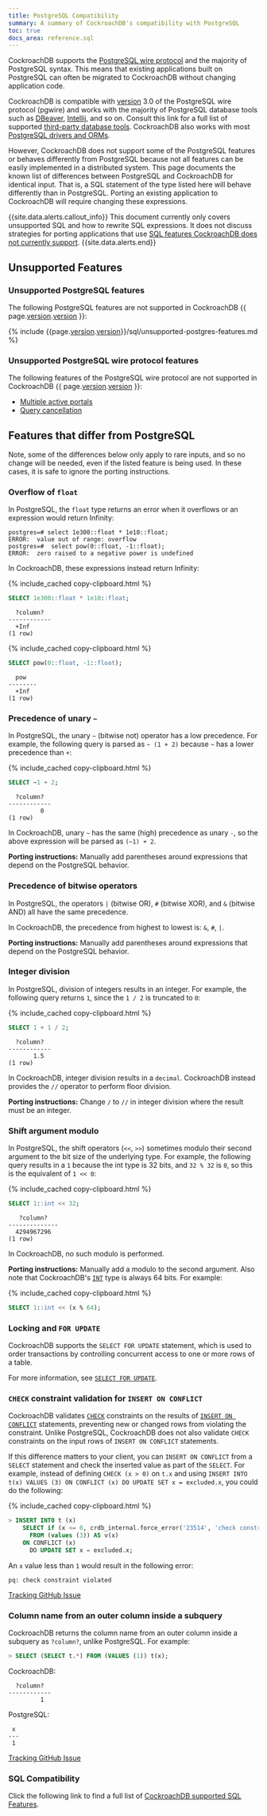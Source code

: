 ```yaml
---
title: PostgreSQL Compatibility
summary: A summary of CockroachDB's compatibility with PostgreSQL
toc: true
docs_area: reference.sql
---
```


CockroachDB supports the [PostgreSQL wire protocol](https://www.postgresql.org/docs/current/protocol.html) and the majority of PostgreSQL syntax. This means that existing applications built on PostgreSQL can often be migrated to CockroachDB without changing application code.

CockroachDB is compatible with [version](cluster-settings.html#setting-version) 3.0 of the PostgreSQL wire protocol (pgwire) and works with the majority of PostgreSQL database tools such as [DBeaver](dbeaver.html), [Intellij](intellij-idea.html), and so on. Consult this link for a full list of supported [third-party database tools](third-party-database-tools.html). CockroachDB also works with most [PostgreSQL drivers and ORMs](example-apps.html).

However, CockroachDB does not support some of the PostgreSQL features or behaves differently from PostgreSQL because not all features can be easily implemented in a distributed system. This page documents the known list of differences between PostgreSQL and CockroachDB for identical input. That is, a SQL statement of the type listed here will behave differently than in PostgreSQL. Porting an existing application to CockroachDB will require changing these expressions.

{{site.data.alerts.callout_info}}
This document currently only covers unsupported SQL and how to rewrite SQL expressions. It does not discuss strategies for porting applications that use <a href="sql-feature-support.html">SQL features CockroachDB does not currently support</a>.
{{site.data.alerts.end}}

## Unsupported Features

### Unsupported PostgreSQL features

The following PostgreSQL features are not supported in CockroachDB {{ page.[version](cluster-settings.html#setting-version).[version](cluster-settings.html#setting-version) }}:

{% include {{page.[version](cluster-settings.html#setting-version).[version](cluster-settings.html#setting-version)}}/sql/unsupported-postgres-features.md %}

### Unsupported PostgreSQL wire protocol features

The following features of the PostgreSQL wire protocol are not supported in CockroachDB {{ page.[version](cluster-settings.html#setting-version).[version](cluster-settings.html#setting-version) }}:

- [Multiple active portals](https://github.com/cockroachdb/cockroach/issues/40195)
- [Query cancellation](https://github.com/cockroachdb/cockroach/issues/41335)

## Features that differ from PostgreSQL

Note, some of the differences below only apply to rare inputs, and so no change will be needed, even if the listed feature is being used. In these cases, it is safe to ignore the porting instructions.

### Overflow of `float`

In PostgreSQL, the `float` type returns an error when it overflows or an expression would return Infinity:

~~~
postgres=# select 1e300::float * 1e10::float;
ERROR:  value out of range: overflow
postgres=#  select pow(0::float, -1::float);
ERROR:  zero raised to a negative power is undefined
~~~

In CockroachDB, these expressions instead return Infinity:

{% include_cached copy-clipboard.html %}
~~~ sql
SELECT 1e300::float * 1e10::float;
~~~

~~~
  ?column?
------------
  +Inf
(1 row)
~~~

{% include_cached copy-clipboard.html %}
~~~ sql
SELECT pow(0::float, -1::float);
~~~

~~~
  pow
--------
  +Inf
(1 row)
~~~

### Precedence of unary `~`

In PostgreSQL, the unary `~` (bitwise not) operator has a low precedence. For example, the following query is parsed as `~ (1 + 2)` because `~` has a lower precedence than `+`:

{% include_cached copy-clipboard.html %}
~~~ sql
SELECT ~1 + 2;
~~~

~~~
  ?column?
------------
         0
(1 row)
~~~

In CockroachDB, unary `~` has the same (high) precedence as unary `-`, so the above expression will be parsed as `(~1) + 2`.

**Porting instructions:** Manually add parentheses around expressions that depend on the PostgreSQL behavior.

### Precedence of bitwise operators

In PostgreSQL, the operators `|` (bitwise OR), `#` (bitwise XOR), and `&` (bitwise AND) all have the same precedence.

In CockroachDB, the precedence from highest to lowest is: `&`, `#`, `|`.

**Porting instructions:** Manually add parentheses around expressions that depend on the PostgreSQL behavior.

### Integer division

In PostgreSQL, division of integers results in an integer. For example, the following query returns `1`, since the `1 / 2` is truncated to `0`:

{% include_cached copy-clipboard.html %}
~~~ sql
SELECT 1 + 1 / 2;
~~~

~~~
  ?column?
------------
       1.5
(1 row)
~~~

In CockroachDB, integer division results in a `decimal`. CockroachDB instead provides the `//` operator to perform floor division.

**Porting instructions:** Change `/` to `//` in integer division where the result must be an integer.

### Shift argument modulo

In PostgreSQL, the shift operators (`<<`, `>>`) sometimes modulo their second argument to the bit size of the underlying type. For example, the following query results in a `1` because the int type is 32 bits, and `32 % 32` is `0`, so this is the equivalent of `1 << 0`:

{% include_cached copy-clipboard.html %}
~~~ sql
SELECT 1::int << 32;
~~~

~~~
   ?column?
--------------
  4294967296
(1 row)
~~~

In CockroachDB, no such modulo is performed.

**Porting instructions:** Manually add a modulo to the second argument. Also note that CockroachDB's [`INT`](int.html) type is always 64 bits. For example:

{% include_cached copy-clipboard.html %}
~~~ sql
SELECT 1::int << (x % 64);
~~~

### Locking and `FOR UPDATE`

CockroachDB supports the `SELECT FOR UPDATE` statement, which is used to order transactions by controlling concurrent access to one or more rows of a table.

For more information, see [`SELECT FOR UPDATE`](select-for-update.html).

### `CHECK` constraint validation for `INSERT ON CONFLICT`

CockroachDB validates [`CHECK`](check.html) constraints on the results of [`INSERT ON CONFLICT`](insert.html#on-conflict-clause) statements, preventing new or changed rows from violating the constraint. Unlike PostgreSQL, CockroachDB does not also validate `CHECK` constraints on the input rows of `INSERT ON CONFLICT` statements.

If this difference matters to your client, you can `INSERT ON CONFLICT` from a `SELECT` statement and check the inserted value as part of the `SELECT`. For example, instead of defining `CHECK (x > 0)` on `t.x` and using `INSERT INTO t(x) VALUES (3) ON CONFLICT (x) DO UPDATE SET x = excluded.x`, you could do the following:

{% include_cached copy-clipboard.html %}
~~~ sql
> INSERT INTO t (x)
    SELECT if (x <= 0, crdb_internal.force_error('23514', 'check constraint violated'), x)
      FROM (values (3)) AS v(x)
    ON CONFLICT (x)
      DO UPDATE SET x = excluded.x;
~~~

An `x` value less than `1` would result in the following error:

~~~
pq: check constraint violated
~~~

[Tracking GitHub Issue](https://github.com/cockroachdb/cockroach/issues/35370)

### Column name from an outer column inside a subquery

CockroachDB returns the column name from an outer column inside a subquery as `?column?`, unlike PostgreSQL. For example:

~~~ sql
> SELECT (SELECT t.*) FROM (VALUES (1)) t(x);
~~~

CockroachDB:

~~~
  ?column?
------------
         1
~~~

PostgreSQL:

~~~
 x
---
 1
~~~

[Tracking GitHub Issue](https://github.com/cockroachdb/cockroach/issues/46563)

### SQL Compatibility

Click the following link to find a full list of [CockroachDB supported SQL Features](sql-feature-support.html).
